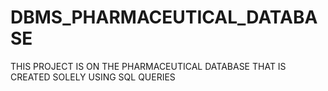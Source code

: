 # DBMS_PHARMACEUTICAL_DATABASE
THIS PROJECT IS ON THE PHARMACEUTICAL DATABASE THAT IS CREATED SOLELY USING SQL QUERIES 
